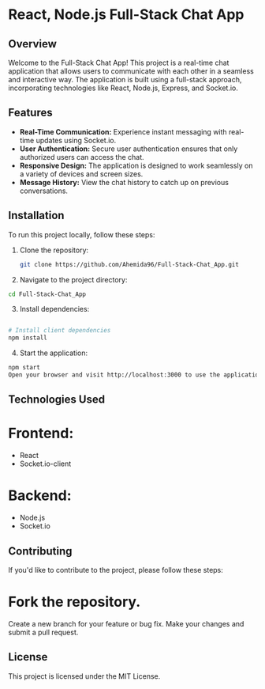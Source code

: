 # React, Node.js Full-Stack Chat App

## Overview

Welcome to the Full-Stack Chat App! This project is a real-time chat application that allows users to communicate with each other in a seamless and interactive way. The application is built using a full-stack approach, incorporating technologies like React, Node.js, Express, and Socket.io.

## Features

- **Real-Time Communication:** Experience instant messaging with real-time updates using Socket.io.
- **User Authentication:** Secure user authentication ensures that only authorized users can access the chat.
- **Responsive Design:** The application is designed to work seamlessly on a variety of devices and screen sizes.
- **Message History:** View the chat history to catch up on previous conversations.

## Installation

To run this project locally, follow these steps:

1. Clone the repository:

   ```bash
   git clone https://github.com/Ahemida96/Full-Stack-Chat_App.git

2. Navigate to the project directory:

  ```bash
  cd Full-Stack-Chat_App
  ```

3. Install dependencies:

  ```bash

  # Install client dependencies
  npm install
  ```

4. Start the application:

  ```bash
  npm start
  Open your browser and visit http://localhost:3000 to use the application.
  ```

## Technologies Used
# Frontend:
* React
* Socket.io-client

# Backend:
* Node.js
* Socket.io

## Contributing
If you'd like to contribute to the project, please follow these steps:

# Fork the repository.
Create a new branch for your feature or bug fix.
Make your changes and submit a pull request.

## License
This project is licensed under the MIT License.

